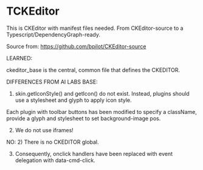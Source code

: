 # TCKEditor
This is CKEditor with manifest files needed. From CKEditor-source to a Typescript/DependencyGraph-ready.

Source from: https://github.com/bpilot/CKEditor-source

LEARNED:

ckeditor_base is the central, common file
that defines the CKEDITOR.

DIFFERENCES FROM AI LABS BASE:
1) skin.getIconStyle() and getIcon() do not exist.
   Instead, plugins should use a stylesheet and glyph to apply icon style.

Each plugin with toolbar buttons has been modified to specify a className, provide a glyph and stylesheet to set background-image pos.

2) We do not use iframes!

NO:
2) There is no CKEDITOR global.

3) Consequently, onclick handlers have been replaced with event delegation with data-cmd-click.


